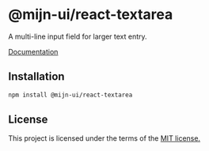 
# @mijn-ui/react-textarea

A multi-line input field for larger text entry.

[Documentation](https://mijn-ui.vercel.app/docs/components/textarea)

## Installation

```sh
npm install @mijn-ui/react-textarea
```

## License

This project is licensed under the terms of the [MIT license.](https://github.com/mijn-ui/mijn-ui-react/blob/main/LICENSE)
